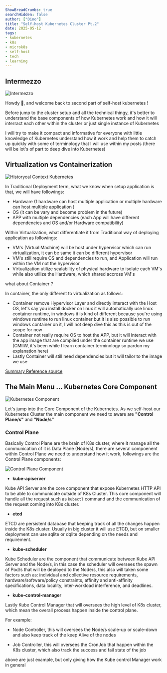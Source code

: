 ```yaml
---
ShowBreadCrumbs: true
searchHidden: false
author: ["Dino"]
title: "Self-host Kubernetes Cluster Pt.2"
date: 2025-05-12
tags: 
- kubernetes
- k8s
- microk8s
- self-host
- tech
- learning
---
```


## Intermezzo

![Intermezzo](/img/may-25/self-host-kubernetes-pt2/self-host-kubernetes-pt2.png)

<p style='text-align: justify;'>

Howdy :cowboy_hat_face:, and welcome back to second part of self-host kubernetes !

Before jump to the cluster setup and all the technical thingy, it's better to understand
the base components of how Kubernetes work and how it will interract
each other within the cluster or just single instance of Kubernetes

I will try to make it compact and informative for everyone with little knowledge of Kubernetes
understand how it work and help them to catch up quickly with some of terminology that I will use
within my posts (there will be lot's of part to deep dive into Kubernetes)

</p>

## Virtualization vs Containerization

![Historycal Context Kubernetes](/img/may-25/self-host-kubernetes-pt2/container-evolution.png)

In Traditional Deployment term, what we know when setup application is that, we will have followings:

- Hardware (1 hardware can host multiple application or multiple hardware can host multiple application )
- OS (it can be vary and become problem in the future)
- APP with multiple dependencies (each App will have different dependencies and OS and/or Hardware compatibility)

Within Virtualization, what differentiate it from Traditional way of deploying application as followings:

- VM's (Virtual Machine) will be host under hypervisor which can run virtualization, it can be same it can be different hypervisor
- VM's still require OS and dependencies to run, and Application will run within the VM not the hypervisor
- Virtualization utilize scalability of physical hardware to isolate each VM's while also utilize the Hardware, which shared accross VM's

what about Container ?

In container, the only different to virtualization as follows:

- Container remove Hypervisor Layer and directly interact with the Host OS, let's say you install docker on linux it will automatically use linux container runtime, in windows it is kind of different because you're using windows runtime to run linux container but it is also possible to run windows container on it, I will not deep dive this as this is out of the scope for now
- Container not really require OS to host the APP, but it will interact with the app image that are compiled under the container runtime we use (CMIIW, it's been while I learn container terminology so pardon my explanation here)
- Lastly Container will still need dependencies but it will tailor to the image we use

[Summary Reference source](https://kubernetes.io/docs/concepts/overview/)

## The Main Menu ... Kubernetes Core Component

![Kubernetes Component](/img/may-25/self-host-kubernetes-pt2/kubernetes-component.png "Kubernetes Component")

<p style='text-align: justify;'>

Let's jump into the Core Component of the Kubernetes. As we self-host our Kubernetes Cluster the main component we need to aware are **"Control Plane/s"** and **"Node/s"**

### Control Plane

Basically Control Plane are the brain of K8s cluster, where it manage all the communication of it is Data Plane (Node/s), there are several compoenent within Control Plane we need to understand how it work, followings are the Control Plane components:

![Control Plane Component](/img/may-25/self-host-kubernetes-pt2/control-plane-components.png "Control Plane Component")

- **kube-apiserver**

Kube API Server are the core component that expose Kubernetes HTTP API to be able to communicate outside of K8s Cluster.
This core component will handle all the request such as `kubectl` command and the communication of the request coming into K8s cluster.

- **etcd**

ETCD are persistent database that keeping track of all the changes happen inside the K8s cluster.
Usually in big cluster it will use ETCD, but on smaller deployment can use sqlite or dqlite depending on the needs and requirement.

- **kube-scheduler**

Kube Scheduler are the component that communicate between Kube API Server and the Node/s, in this case the scheduler will oversees
the spawn of Pod/s that will be deployed to the Node/s, this also will taken some factors such as: individual and collective resource requirements, hardware/software/policy constraints, affinity and anti-affinity specifications, data locality, inter-workload interference, and deadlines.

- **kube-control-manager**

Lastly Kube Control Manager that will oversees the high level of K8s cluster, which mean the overall process happen inside the control plane.

For example:

- Node Controller, this will oversees the Node/s scale-up or scale-down and also keep track of the keep Alive of the nodes

- Job Controller, this will oversees the CronJob that happen within the K8s cluster, which also track the success and fail state of the job

above are just example, but only giving how the Kube control Manager work in general

</p>
